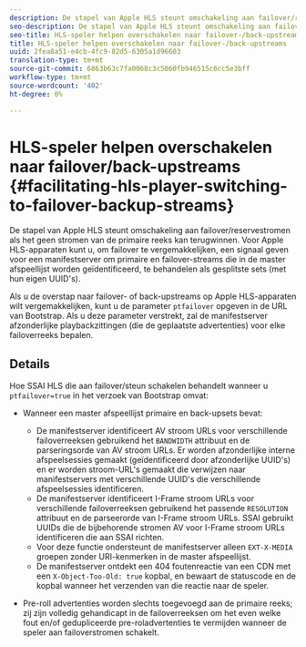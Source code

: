 ```yaml
---
description: De stapel van Apple HLS steunt omschakeling aan failover/reservestromen als het geen stromen van de primaire reeks kan terugwinnen. Voor Apple HLS-apparaten kunt u, om failover te vergemakkelijken, een signaal geven voor een manifestserver om primaire en failover-streams die in de master afspeellijst worden geïdentificeerd, te behandelen als gesplitste sets (met hun eigen UUID's).
seo-description: De stapel van Apple HLS steunt omschakeling aan failover/reservestromen als het geen stromen van de primaire reeks kan terugwinnen. Voor Apple HLS-apparaten kunt u, om failover te vergemakkelijken, een signaal geven voor een manifestserver om primaire en failover-streams die in de master afspeellijst worden geïdentificeerd, te behandelen als gesplitste sets (met hun eigen UUID's).
seo-title: HLS-speler helpen overschakelen naar failover-/back-upstreams
title: HLS-speler helpen overschakelen naar failover-/back-upstreams
uuid: 2fea8a51-e4cb-4fc9-82d5-6305a1d96603
translation-type: tm+mt
source-git-commit: 6863b63c7fa0068c3c5060fb946515c6cc5e3bff
workflow-type: tm+mt
source-wordcount: '402'
ht-degree: 0%

---
```



# HLS-speler helpen overschakelen naar failover/back-upstreams {#facilitating-hls-player-switching-to-failover-backup-streams}

De stapel van Apple HLS steunt omschakeling aan failover/reservestromen als het geen stromen van de primaire reeks kan terugwinnen. Voor Apple HLS-apparaten kunt u, om failover te vergemakkelijken, een signaal geven voor een manifestserver om primaire en failover-streams die in de master afspeellijst worden geïdentificeerd, te behandelen als gesplitste sets (met hun eigen UUID&#39;s).

Als u de overstap naar failover- of back-upstreams op Apple HLS-apparaten wilt vergemakkelijken, kunt u de parameter `ptfailover` opgeven in de URL van Bootstrap. Als u deze parameter verstrekt, zal de manifestserver afzonderlijke playbackzittingen (die de geplaatste advertenties) voor elke failoverreeks bepalen.

## Details

Hoe SSAI HLS die aan failover/steun schakelen behandelt wanneer u `ptfailover=true` in het verzoek van Bootstrap omvat:

* Wanneer een master afspeellijst primaire en back-upsets bevat:

   * De manifestserver identificeert AV stroom URLs voor verschillende failoverreeksen gebruikend het `BANDWIDTH` attribuut en de parseringsorde van AV stroom URLs. Er worden afzonderlijke interne afspeelsessies gemaakt (geïdentificeerd door afzonderlijke UUID&#39;s) en er worden stroom-URL&#39;s gemaakt die verwijzen naar manifestservers met verschillende UUID&#39;s die verschillende afspeelsessies identificeren.
   * De manifestserver identificeert I-Frame stroom URLs voor verschillende failoverreeksen gebruikend het passende `RESOLUTION` attribuut en de parseerorde van I-Frame stroom URLs. SSAI gebruikt UUIDs die de bijbehorende stromen AV voor I-Frame stroom URLs identificeren die aan SSAI richten.
   * Voor deze functie ondersteunt de manifestserver alleen `EXT-X-MEDIA` groepen zonder URI-kenmerken in de master afspeellijst.
   * De manifestserver ontdekt een 404 foutenreactie van een CDN met een `X-Object-Too-Old: true` kopbal, en bewaart de statuscode en de kopbal wanneer het verzenden van die reactie naar de speler.

* Pre-roll advertenties worden slechts toegevoegd aan de primaire reeks; zij zijn volledig gehandicapt in de failoverreeksen om het even welke fout en/of gedupliceerde pre-roladvertenties te vermijden wanneer de speler aan failoverstromen schakelt.

